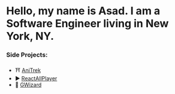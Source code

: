 # Hello, my name is Asad. I am a Software Engineer living in New York, NY.

### Side Projects:
- ⛩️ [AniTrek](https://anitrek.co/)
- ▶️  [ReactAllPlayer](https://reactallplayer.asadbek.dev/)
- 🎨 [GWizard](https://gwizard.asadbek.dev)

